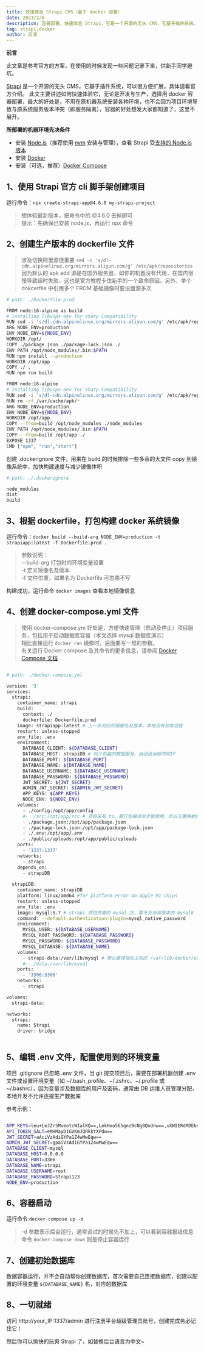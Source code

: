 ```yaml
---
title: 快速体验 Strapi CMS（基于 docker 部署）
date: 2023/2/6
description: 容器部署，快速体验 Strapi，它是一个开源的无头 CMS，它基于插件系统。
tag: strapi,docker
author: 后浪
---
```


**前言**

此文章是参考官方的方案，在使用的时候发现一些问题记录下来，供新手同学避坑。

[Strapi](https://docs.strapi.io/developer-docs/latest/getting-started/introduction.html) 是一个开源的无头 CMS，它基于插件系统，可以很方便扩展，具体请看官方介绍。 此文主要讲述如何快速体验它，无论是开发与生产，选择用 docker 容器部署，最大的好处是，不用在原机器系统安装各种环境，也不会因为项目环境导致与原系统服务版本冲突（即服务隔离），容器的好处想发大家都知道了，这里不展开。


**所部署的机器环境先决条件**
- 安装 [Node.js](https://nodejs.org/)（推荐使用 [nvm](https://github.com/nvm-sh/nvm) 安装与管理），查看 Strapi 受[支持的 Node.js 版本](https://docs.strapi.io/developer-docs/latest/setup-deployment-guides/installation/cli.html#step-1-make-sure-requirements-are-met)
- 安装 [Docker](https://www.docker.com/)
- 安装（可选，推荐）[Docker Compose](https://docs.docker.com/compose/)

## 1、使用 Strapi 官方 cli 脚手架创建项目

运行命令：`npx create-strapi-app@4.6.0 my-strapi-project`

> 想体验最新版本，把命令中的 @4.6.0 去掉即可\
> 提示：先确保已安装 node.js，再运行 npx 命令

## 2、创建生产版本的 dockerfile 文件

> 涉及切换阿里源很重要 `sed -i 's/dl-cdn.alpinelinux.org/mirrors.aliyun.com/g' /etc/apk/repositories`\
> 因为默认的 apk add 源是在国外服务器，如你的机器没有代理，在国内很慢导致超时失败，这也是官方教程卡住新手的一个致命原因。另外，单个 dokcerfile 中引用多个  FROM 基础镜像时要设置源多次
```bash
# path: ./Dockerfile.prod

FROM node:16-alpine as build
# Installing libvips-dev for sharp Compatibility
RUN sed -i 's/dl-cdn.alpinelinux.org/mirrors.aliyun.com/g' /etc/apk/repositories && apk update && apk add --no-cache build-base gcc autoconf automake zlib-dev libpng-dev vips-dev > /dev/null 2>&1
ARG NODE_ENV=production
ENV NODE_ENV=${NODE_ENV}
WORKDIR /opt/
COPY ./package.json ./package-lock.json ./
ENV PATH /opt/node_modules/.bin:$PATH
RUN npm install --production
WORKDIR /opt/app
COPY ./ .
RUN npm run build

FROM node:16-alpine
# Installing libvips-dev for sharp Compatibility
RUN sed -i 's/dl-cdn.alpinelinux.org/mirrors.aliyun.com/g' /etc/apk/repositories && apk update && apk add vips-dev
RUN rm -rf /var/cache/apk/*
ARG NODE_ENV=production
ENV NODE_ENV=${NODE_ENV}
WORKDIR /opt/app
COPY --from=build /opt/node_modules ./node_modules
ENV PATH /opt/node_modules/.bin:$PATH
COPY --from=build /opt/app ./
EXPOSE 1337
CMD ["npm", "run","start"]

```

创建 .dockerignore 文件，用来在 build 的时候排除一些多余的大文件 copy 到镜像系统中，加快构建速度与减少镜像体积

```bash
# path: ./.dockerignore

node_modules
dist
build
```

## 3、根据 dockerfile，打包构建 docker 系统镜像

运行命令：`docker build --build-arg NODE_ENV=production -t strapiapp:latest -f Dockerfile.prod .`

> 参数说明： \
>--build-arg 打包时的环境变量设置 \
>-t 定义镜像名及版本 \
>-f 文件位置，如果名为 Dockerfile 可忽略不写
> 
构建成功，运行命令 `docker images` 查看本地镜像信息

## 4、创建 docker-compose.yml 文件

> 使用 docker-compose.ym 好处是，方便快速管理（启动及停止）项目服务，包括用于启动数据库容器（本文选择 mysql 数据库演示）\
> 相比直接运行 `docker run` 镜像时，后面要写一堆的参数。\
> 有关运行 Docker compose 及其命令的更多信息，请参阅 [Docker Compose 文档](https://docs.docker.com/compose/)

```bash

# path: ./docker-compose.yml

version: '3'
services:
  strapi:
    container_name: strapi
    build:
      context: ./
      dockerfile: Dockerfile.prod
    image: strapiapp:latest # 上一步对应的镜像名及版本，本地没有会取远程
    restart: unless-stopped
    env_file: .env
    environment:
      DATABASE_CLIENT: ${DATABASE_CLIENT}
      DATABASE_HOST: strapiDB # 同个机器的数据服务，自动选当前内网IP
      DATABASE_PORT: ${DATABASE_PORT}
      DATABASE_NAME: ${DATABASE_NAME}
      DATABASE_USERNAME: ${DATABASE_USERNAME}
      DATABASE_PASSWORD: ${DATABASE_PASSWORD}
      JWT_SECRET: ${JWT_SECRET}
      ADMIN_JWT_SECRET: ${ADMIN_JWT_SECRET}
      APP_KEYS: ${APP_KEYS}
      NODE_ENV: ${NODE_ENV}
    volumes:
      - ./config:/opt/app/config
      #- ./src:/opt/app/src # 项目采有 ts，要打包编译后才能使用，所以无需映射此目录
      - ./package.json:/opt/app/package.json
      - ./package-lock.json:/opt/app/package-lock.json
      - ./.env:/opt/app/.env
      - ./public/uploads:/opt/app/public/uploads
    ports:
      - '1337:1337'
    networks:
      - strapi
    depends_on:
      - strapiDB
  
  strapiDB:
    container_name: strapiDB
    platform: linux/amd64 #for platform error on Apple M1 chips
    restart: unless-stopped
    env_file: .env
    image: mysql:5.7 # strapi 项目依懒的 mysql 包，暂不支持高版本的 mysql8
    command: --default-authentication-plugin=mysql_native_password
    environment:
      MYSQL_USER: ${DATABASE_USERNAME}
      MYSQL_ROOT_PASSWORD: ${DATABASE_PASSWORD}
      MYSQL_PASSWORD: ${DATABASE_PASSWORD}
      MYSQL_DATABASE: ${DATABASE_NAME}
    volumes:
      - strapi-data:/var/lib/mysql # 默认路径指向主机的 /var/lib/docker/volumes/
      #- ./data:/var/lib/mysql
    ports:
      - '3306:3306'
    networks:
      - strapi

volumes:
  strapi-data:

networks:
  strapi:
    name: Strapi
    driver: bridge
    
```

## 5、编辑 .env 文件，配置使用到的环境变量

项目 .gitignore 已忽略 .env 文件，当 git 提交项目后，需要在部署机器创建 .env 文件或设置环境变量（如 \~/.bash_profile、\~/.zshrc、\~/.profile 或 \~/.bashrc），因为变量涉及数据库的用户及密码，通常由 DB 运维人员管理分配，本地开发不允许连接生产数据库

参考示例：

```bash

APP_KEYS=leu+LeJZr5MueotcWIalKQ==,LekHoo565qnz9cNg8QnUnw==,uXWIERdMDEbsGvWLaL5RlA==,w2GXZx01hx6PGBkENrKstw==
API_TOKEN_SALT=eMHMayDIGVKmJQRkktXPdw==
JWT_SECRET=aAciVzAdiGYPa1Z4wMwEqw==
ADMIN_JWT_SECRET=gpaiVzAdiGYPa1Z4wMwEqw==
DATABASE_CLIENT=mysql
DATABASE_HOST=0.0.0.0
DATABASE_PORT=3306
DATABASE_NAME=strapi
DATABASE_USERNAME=root
DATABASE_PASSWORD=Strapi123
NODE_ENV=production

```

## 6、容器启动

运行命令 `docker-compose up -d`
> -d 参数表示后台运行，通常调试的时候先不加上，可以看到容器报错信息\
> 命令 `docker-compose down` 则是停止容器运行

## 7、创建初始数据库

数据容器运行，并不会自动帮你创建数据库，首次需要自己连接数据库，创建以配置的环境变量 `${DATABASE_NAME}` 名，对应的数据库

## 8、一切就绪

访问 http://your_IP:1337/admin 进行注册平台超级管理员账号，创建完成务必记住它！

然后你可以愉快的玩爽 Strapi 了，如替换后台语言为中文~
